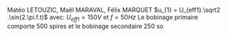Matéo LETOUZIC, Maël MARAVAL, Félix MARQUET
$u_{1} = U_{eff1}.\sqrt2 .\sin(2.\pi.f.t)$ avec: $U_{eff1}= 150V$ et $f=50Hz$
Le bobinage primaire comporte 500 spires et le bobinage secondaire 250 so